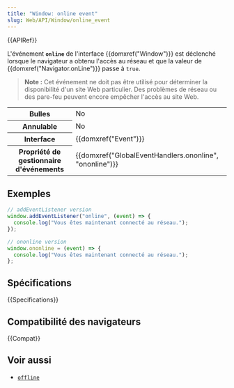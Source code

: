 ```yaml
---
title: "Window: online event"
slug: Web/API/Window/online_event
---
```


{{APIRef}}

L'événement **`online`** de l'interface {{domxref("Window")}} est déclenché lorsque le navigateur a obtenu l'accès au réseau et que la valeur de {{domxref("Navigator.onLine")}} passe à `true`.

> **Note :** Cet événement ne doit pas être utilisé pour déterminer la disponibilité d'un site Web particulier. Des problèmes de réseau ou des pare-feu peuvent encore empêcher l'accès au site Web.

<table class="properties">
  <tbody>
    <tr>
      <th scope="row">Bulles</th>
      <td>No</td>
    </tr>
    <tr>
      <th scope="row">Annulable</th>
      <td>No</td>
    </tr>
    <tr>
      <th scope="row">Interface</th>
      <td>{{domxref("Event")}}</td>
    </tr>
    <tr>
      <th scope="row">Propriété de gestionnaire d'événements</th>
      <td>
        {{domxref("GlobalEventHandlers.ononline", "ononline")}}
      </td>
    </tr>
  </tbody>
</table>

## Exemples

```js
// addEventListener version
window.addEventListener("online", (event) => {
  console.log("Vous êtes maintenant connecté au réseau.");
});

// ononline version
window.ononline = (event) => {
  console.log("Vous êtes maintenant connecté au réseau.");
};
```

## Spécifications

{{Specifications}}

## Compatibilité des navigateurs

{{Compat}}

## Voir aussi

- [`offline`](/fr/docs/Web/API/Window/offline_event)
